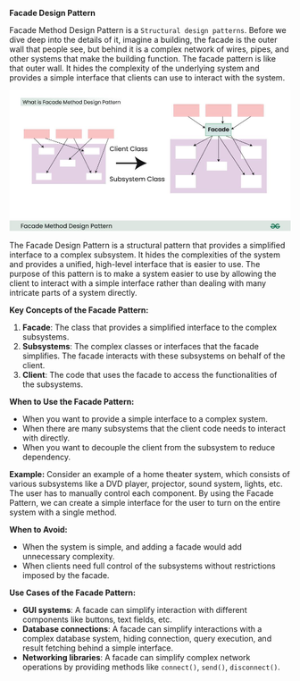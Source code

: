**Facade Design Pattern**

Facade Method Design Pattern is a `Structural design patterns`. Before we dive deep into the details of it, imagine a building, the facade is the outer wall that people see, but behind it is a complex network of wires, pipes, and other systems that make the building function. The facade pattern is like that outer wall. It hides the complexity of the underlying system and provides a simple interface that clients can use to interact with the system.

![Facade.png](Facade.png)

The Facade Design Pattern is a structural pattern that provides a simplified interface to a complex subsystem. It hides the complexities of the system and provides a unified, high-level interface that is easier to use. The purpose of this pattern is to make a system easier to use by allowing the client to interact with a simple interface rather than dealing with many intricate parts of a system directly.


**Key Concepts of the Facade Pattern:**

1. **Facade**: The class that provides a simplified interface to the complex subsystems.
2. **Subsystems**: The complex classes or interfaces that the facade simplifies. The facade interacts with these subsystems on behalf of the client.
3. **Client**: The code that uses the facade to access the functionalities of the subsystems.

**When to Use the Facade Pattern:**

- When you want to provide a simple interface to a complex system.
- When there are many subsystems that the client code needs to interact with directly.
- When you want to decouple the client from the subsystem to reduce dependency.

**Example:**
Consider an example of a home theater system, which consists of various subsystems like a DVD player, projector, sound system, lights, etc. The user has to manually control each component. By using the Facade Pattern, we can create a simple interface for the user to turn on the entire system with a single method.

**When to Avoid:**
- When the system is simple, and adding a facade would add unnecessary complexity.
- When clients need full control of the subsystems without restrictions imposed by the facade.

**Use Cases of the Facade Pattern:**
- **GUI systems**: A facade can simplify interaction with different components like buttons, text fields, etc.
- **Database connections**: A facade can simplify interactions with a complex database system, hiding connection, query execution, and result fetching behind a simple interface.
- **Networking libraries**: A facade can simplify complex network operations by providing methods like `connect()`, `send()`, `disconnect()`.